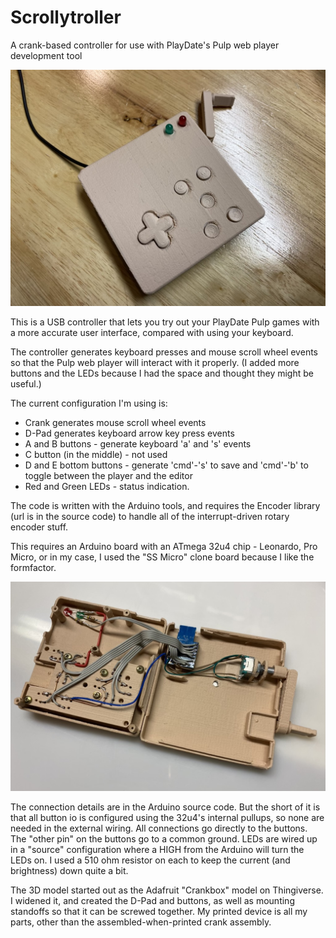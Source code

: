 # Scrollytroller
A crank-based controller for use with PlayDate's Pulp web player development tool

<img src="images/Controller.jpg">

This is a USB controller that lets you try out your PlayDate Pulp games with a more accurate 
user interface, compared with using your keyboard.

The controller generates keyboard presses and mouse scroll wheel events so that the 
Pulp web player will interact with it properly.  (I added more buttons and the LEDs because I 
had the space and thought they might be useful.)

The current configuration I'm using is:

- Crank generates mouse scroll wheel events
- D-Pad generates keyboard arrow key press events
- A and B buttons - generate keyboard 'a' and 's' events
- C button (in the middle) - not used 
- D and E bottom buttons - generate 'cmd'-'s' to save and 'cmd'-'b' to toggle between the player and the editor
- Red and Green LEDs - status indication.

The code is written with the Arduino tools, and requires the Encoder library (url is in
the source code) to handle all of the interrupt-driven rotary encoder stuff.

This requires an Arduino board with an ATmega 32u4 chip - Leonardo, Pro Micro, or in
my case, I used the "SS Micro" clone board because I like the formfactor.

<img src="images/Internals.jpg">

The connection details are in the Arduino source code.  But the short of it is that 
all button io is configured using the 32u4's internal pullups, so none are needed
in the external wiring.  All connections go directly to the buttons.  The "other pin" 
on the buttons go to a common ground.  LEDs are wired up in a "source" configuration
where a HIGH from the Arduino will turn the LEDs on.  I used a 510 ohm resistor on each
to keep the current (and brightness) down quite a bit.

The 3D model started out as the Adafruit "Crankbox" model on Thingiverse.  I widened
it, and created the D-Pad and buttons, as well as mounting standoffs so that it can
be screwed together.  My printed device is all my parts, other than the assembled-when-printed
crank assembly.
